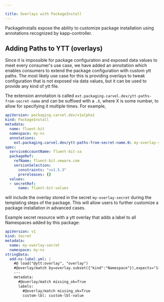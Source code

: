 ```yaml
---

title: Overlays with PackageInstall
---
```


PackageInstalls expose the ability to customize package installation using
annotations recognized by kapp-controller.

## Adding Paths to YTT (overlays)

Since it is impossible for package configuration and exposed data values to meet
every consumer's use case, we have added an annotation which enables
consumers to extend the package configuration with custom ytt paths. The most
likely use case for this is providing overlays to tweak configuration that is
not exposed via data values, but it can be used to provide any kind of ytt file.

The extension annotation is called `ext.packaging.carvel.dev/ytt-paths-from-secret-name`
and can be suffixed with a `.X`, where X is some number, to allow for specifying
it multiple times. For example,

```yaml
apiVersion: packaging.carvel.dev/v1alpha1
kind: PackageInstall
metadata:
  name: fluent-bit
  namespace: my-ns
  annotations:
    ext.packaging.carvel.dev/ytt-paths-from-secret-name.0: my-overlay-secret
spec:
  serviceAccountName: fluent-bit-sa
  packageRef:
    refName: fluent-bit.vmware.com
    versionSelection:
      constraints: ">v1.5.3"
      prereleases: {}
  values:
  - secretRef:
      name: fluent-bit-values

```

will include the overlay stored in the secret `my-overlay-secret` during the
templating steps of the package. This will allow users to further customize a
package installation in advanced cases.

Example secret resource with a ytt overlay that adds a label to all Namespaces added by this package:

```yaml
apiVersion: v1
kind: Secret
metadata:
  name: my-overlay-secret
  namespace: my-ns
stringData:
  add-ns-label.yml: |
    #@ load("@ytt:overlay", "overlay")
    #@overlay/match by=overlay.subset({"kind":"Namespace"}),expects="1+"
    ---
    metadata:
      #@overlay/match missing_ok=True
      labels:
        #@overlay/match missing_ok=True
        custom-lbl: custom-lbl-value
```

